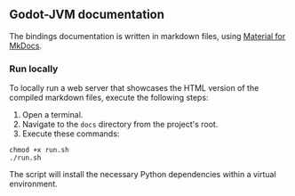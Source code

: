 ## Godot-JVM documentation

The bindings documentation is written in markdown files, using [Material for MkDocs](https://squidfunk.github.io/mkdocs-material/).

### Run locally

To locally run a web server that showcases the HTML version of the compiled markdown files, execute the following steps:

1. Open a terminal.
2. Navigate to the `docs` directory from the project's root.
3. Execute these commands:

```shell
chmod +x run.sh
./run.sh
```
The script will install the necessary Python dependencies within a virtual environment.